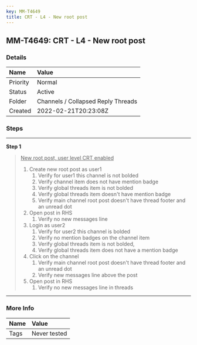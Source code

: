 ```yaml
---
key: MM-T4649
title: CRT - L4 - New root post
---
```


## MM-T4649: CRT - L4 - New root post

### Details

| Name     | Value                              |
| :------- | :--------------------------------- |
| Priority | Normal                             |
| Status   | Active                             |
| Folder   | Channels / Collapsed Reply Threads |
| Created  | 2022-02-21T20:23:08Z               |

### Steps

<hr/>

**Step 1**

> <article><u>New root post, user level CRT enabled</u><ol><li>Create new root post as user1<ol><li>Verify for user1 this channel is not bolded</li><li>Verify channel item does not have mention badge</li><li>Verify global threads item is not bolded</li><li>Verify global threads item doesn't have mention badge</li><li>Verify main channel root post doesn't have thread footer and an unread dot</li></ol></li><li>Open post in RHS<ol><li>Verify no new messages line</li></ol></li><li>Login as user2<ol><li>Verify for user2 this channel is bolded</li><li>Verify no mention badges on the channel item</li><li>Verify global threads item is not bolded, </li><li>Verify global threads item does not have a mention badge</li></ol></li><li>Click on the channel<ol><li>Verify main channel root post doesn't have thread footer and an unread dot </li><li>Verify new messages line above the post</li></ol></li><li>Open post in RHS <ol><li>Verify no new messages line in threads</li></ol></li></ol></article>

<hr/>

### More Info

| Name | Value        |
| :--- | :----------- |
| Tags | Never tested |
